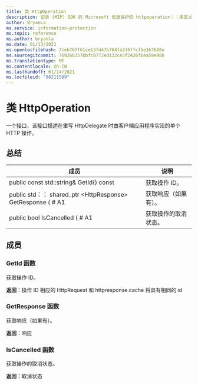 ```yaml
---
title: 类 HttpOperation
description: 记录 (MIP) SDK 的 Microsoft 信息保护的 httpoperation：：未定义的类。
author: BryanLa
ms.service: information-protection
ms.topic: reference
ms.author: bryanla
ms.date: 01/13/2021
ms.openlocfilehash: 7ceb76ff61ce13fd47b764fa336ffcf5e167608e
ms.sourcegitcommit: 76926b357bbfc8772ed132ce5f2426fbea59e98b
ms.translationtype: MT
ms.contentlocale: zh-CN
ms.lasthandoff: 01/14/2021
ms.locfileid: "98211509"
---
```

# <a name="class-httpoperation"></a>类 HttpOperation 
一个接口，该接口描述在重写 HttpDelegate 时由客户端应用程序实现的单个 HTTP 操作。
  
## <a name="summary"></a>总结
 成员                        | 说明                                
--------------------------------|---------------------------------------------
public const std::string& GetId() const  |  获取操作 ID。
public std：： shared_ptr \<HttpResponse\> GetResponse ( # A1  |  获取响应（如果有）。
public bool IsCancelled ( # A1  |  获取操作的取消状态。
  
## <a name="members"></a>成员
  
### <a name="getid-function"></a>GetId 函数
获取操作 ID。

  
**返回**：操作 ID 相应的 HttpRequest 和 httpresponse.cache 将具有相同的 id
  
### <a name="getresponse-function"></a>GetResponse 函数
获取响应（如果有）。

  
**返回**：响应
  
### <a name="iscancelled-function"></a>IsCancelled 函数
获取操作的取消状态。

  
**返回**：取消状态